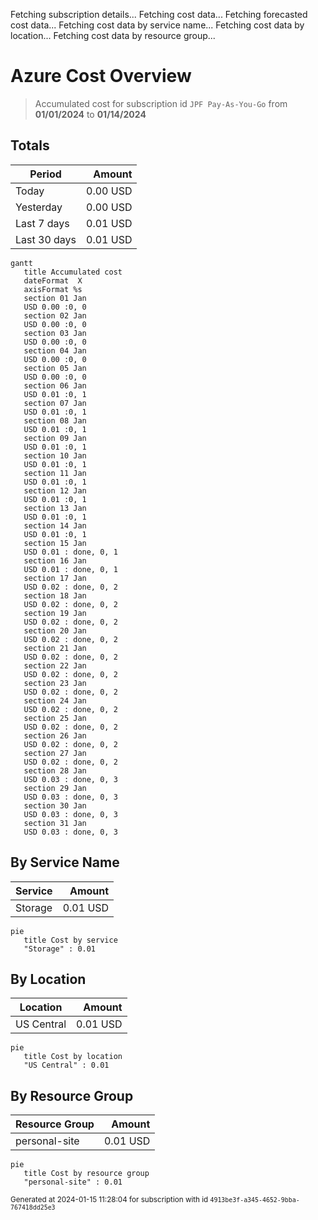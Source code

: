 Fetching subscription details...
Fetching cost data...
Fetching forecasted cost data...
Fetching cost data by service name...
Fetching cost data by location...
Fetching cost data by resource group...
# Azure Cost Overview

> Accumulated cost for subscription id `JPF Pay-As-You-Go` from **01/01/2024** to **01/14/2024**

## Totals

|Period|Amount|
|---|---:|
|Today|0.00 USD|
|Yesterday|0.00 USD|
|Last 7 days|0.01 USD|
|Last 30 days|0.01 USD|

```mermaid
gantt
   title Accumulated cost
   dateFormat  X
   axisFormat %s
   section 01 Jan
   USD 0.00 :0, 0
   section 02 Jan
   USD 0.00 :0, 0
   section 03 Jan
   USD 0.00 :0, 0
   section 04 Jan
   USD 0.00 :0, 0
   section 05 Jan
   USD 0.00 :0, 0
   section 06 Jan
   USD 0.01 :0, 1
   section 07 Jan
   USD 0.01 :0, 1
   section 08 Jan
   USD 0.01 :0, 1
   section 09 Jan
   USD 0.01 :0, 1
   section 10 Jan
   USD 0.01 :0, 1
   section 11 Jan
   USD 0.01 :0, 1
   section 12 Jan
   USD 0.01 :0, 1
   section 13 Jan
   USD 0.01 :0, 1
   section 14 Jan
   USD 0.01 :0, 1
   section 15 Jan
   USD 0.01 : done, 0, 1
   section 16 Jan
   USD 0.01 : done, 0, 1
   section 17 Jan
   USD 0.02 : done, 0, 2
   section 18 Jan
   USD 0.02 : done, 0, 2
   section 19 Jan
   USD 0.02 : done, 0, 2
   section 20 Jan
   USD 0.02 : done, 0, 2
   section 21 Jan
   USD 0.02 : done, 0, 2
   section 22 Jan
   USD 0.02 : done, 0, 2
   section 23 Jan
   USD 0.02 : done, 0, 2
   section 24 Jan
   USD 0.02 : done, 0, 2
   section 25 Jan
   USD 0.02 : done, 0, 2
   section 26 Jan
   USD 0.02 : done, 0, 2
   section 27 Jan
   USD 0.02 : done, 0, 2
   section 28 Jan
   USD 0.03 : done, 0, 3
   section 29 Jan
   USD 0.03 : done, 0, 3
   section 30 Jan
   USD 0.03 : done, 0, 3
   section 31 Jan
   USD 0.03 : done, 0, 3
```

## By Service Name

|Service|Amount|
|---|---:|
|Storage|0.01 USD|

```mermaid
pie
   title Cost by service
   "Storage" : 0.01
```

## By Location

|Location|Amount|
|---|---:|
|US Central|0.01 USD|

```mermaid
pie
   title Cost by location
   "US Central" : 0.01
```

## By Resource Group

|Resource Group|Amount|
|---|---:|
|personal-site|0.01 USD|

```mermaid
pie
   title Cost by resource group
   "personal-site" : 0.01
```

<sup>Generated at 2024-01-15 11:28:04 for subscription with id `4913be3f-a345-4652-9bba-767418dd25e3`</sup>
